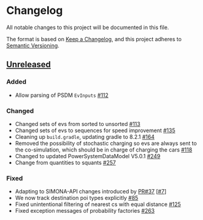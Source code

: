 # Changelog
All notable changes to this project will be documented in this file.

The format is based on [Keep a Changelog](https://keepachangelog.com/en/1.1.0/),
and this project adheres to [Semantic Versioning](https://semver.org/spec/v2.0.0.html).

## [Unreleased]

### Added 
- Allow parsing of PSDM `EvInputs` [#112](https://github.com/ie3-institute/MobilitySimulator/issues/112)

### Changed
- Changed sets of evs from sorted to unsorted [#113](https://github.com/ie3-institute/MobilitySimulator/issues/113)
- Changed sets of evs to sequences for speed improvement [#135](https://github.com/ie3-institute/MobilitySimulator/issues/135)
- Cleaning up `build.gradle`, updating gradle to 8.2.1 [#164](https://github.com/ie3-institute/MobilitySimulator/issues/164)
- Removed the possibility of stochastic charging so evs are always sent to the co-simulation, which should be in charge of charging the cars [#118](https://github.com/ie3-institute/MobilitySimulator/issues/118)
- Changed to updated PowerSystemDataModel V5.0.1 [#249](https://github.com/ie3-institute/MobilitySimulator/issues/249)
- Change from quantities to squants [#257](https://github.com/ie3-institute/MobilitySimulator/issues/257)

### Fixed
- Adapting to SIMONA-API changes introduced by [PR#37](https://github.com/ie3-institute/simonaAPI/pull/37) [[#7](https://github.com/ie3-institute/MobilitySimulator/issues/7)]
- We now track destination poi types explicitly [#85](https://github.com/ie3-institute/MobilitySimulator/issues/85)
- Fixed unintentional filtering of nearest cs with equal distance [#125](https://github.com/ie3-institute/MobilitySimulator/issues/125)
- Fixed exception messages of probability factories [#263](https://github.com/ie3-institute/MobilitySimulator/issues/263)


[Unreleased]: https://github.com/ie3-institute/MobilitySimulator
